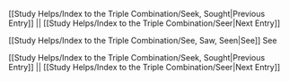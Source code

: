 [[Study Helps/Index to the Triple Combination/Seek, Sought|Previous Entry]]  ||  [[Study Helps/Index to the Triple Combination/Seer|Next Entry]]

 [[Study Helps/Index to the Triple Combination/See, Saw, Seen|See]] See

[[Study Helps/Index to the Triple Combination/Seek, Sought|Previous Entry]]  ||  [[Study Helps/Index to the Triple Combination/Seer|Next Entry]]